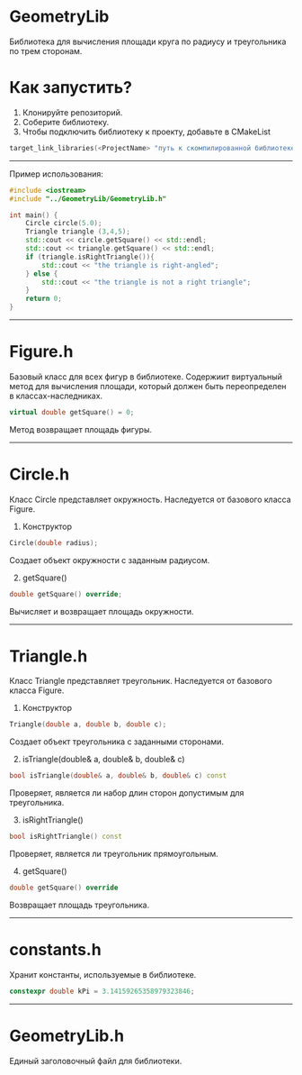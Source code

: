# GeometryLib
Библиотека для вычисления площади круга по радиусу и треугольника по трем сторонам.
# Как запустить?
1. Клонируйте репозиторий.
2. Соберите библиотеку.
3. Чтобы подключить библиотеку к проекту, добавьте в CMakeList
```c++
target_link_libraries(<ProjectName> "путь к скомпилированной библиотеке GeometryLib")
```
____

Пример использования:

```c++
#include <iostream>
#include "../GeometryLib/GeometryLib.h"

int main() {
    Circle circle(5.0);
    Triangle triangle (3,4,5);
    std::cout << circle.getSquare() << std::endl;
    std::cout << triangle.getSquare() << std::endl;
    if (triangle.isRightTriangle()){
        std::cout << "the triangle is right-angled";
    } else {
        std::cout << "the triangle is not a right triangle";
    }
    return 0;
}
```

____

# Figure.h

Базовый класс для всех фигур в библиотеке. Содержиит виртуальный метод для вычисления площади, который должен быть переопределен в классах-наследниках.

```c++
virtual double getSquare() = 0;
```
Метод возвращает площадь фигуры.

____
# Circle.h

Класс Circle представляет окружность. Наследуется от базового класса Figure.

1. Конструктор

```c++
Circle(double radius);
```

Создает объект окружности с заданным радиусом.

2. getSquare()
```c++
double getSquare() override;
```

Вычисляет и возвращает площадь окружности.

____

# Triangle.h

Класс Triangle представляет треугольник. Наследуется от базового класса Figure.

1. Конструктор

```c++
Triangle(double a, double b, double c);
```

Создает объект треугольника с заданными сторонами.

2. isTriangle(double& a, double& b, double& c)
```c++
bool isTriangle(double& a, double& b, double& c) const
```
Проверяет, является ли набор длин сторон допустимым для треугольника. 

3. isRightTriangle()
```c++
bool isRightTriangle() const
```
Проверяет, является ли треугольник прямоугольным.

4. getSquare()
```c++
double getSquare() override
```
Возвращает площадь треугольника.

____

# constants.h

Хранит константы, используемые в библиотеке.

```c++
constexpr double kPi = 3.14159265358979323846;
```
____

# GeometryLib.h

Единый заголовочный файл для библиотеки.
